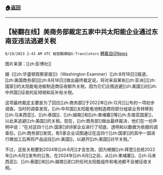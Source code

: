 ###  [:house:返回](README.md)
---


## 【秘翻在线】美商务部裁定五家中共太阳能企业通过东南亚违法逃避关税
`8/19/2023 2:43 AM UTC 秘密翻譯組G-Translators` [轉載自GNews](https://gnews.org/articles/1569623)

图片来源：[[zh:彭博社]]

据《[[zh:华盛顿观察家报]]》（Washington Examiner）[[zh:8月18日]]报道，[[zh:美国商务部]][[zh:8月18日]]做出最终裁定说，将对来自某些[[zh:亚洲]][[zh:国家]]的太阳能电池板制造商征收额外关税，因为它们企图逃避[[zh:美国]]对[[zh:中共国]]征收的反倾销和反补贴关税。

这项最终裁定主要是为了回应[[zh:商务部]]于2022年[[zh:12月]]公布的一项初步调查。当时的调查发现，[[zh:中共国]]太阳能电池制造商将部分组装业务转移到[[zh:马来西亚]]、[[zh:泰国]]、[[zh:越南]]和[[zh:柬埔寨]]等[[zh:东南亚国家]]，以此来逃避[[zh:美国]]的关税。现在，[[zh:商务部]]做出最终裁决，他们在一份声明中说：“在对这四个[[zh:国家]]的8家企业进行了彻底、透明和以数据为依据的调查后，[[zh:商务部]]发现，有5家企业试图通过在这四个[[zh:国家]]的其中一国进行微加工后再将产品运往[[zh:美国]]，以避开[[zh:美国]]对华关税。”

不过，这些关税要到2024年[[zh:6月]]才会生效。因为根据[[zh:拜登]]总统2022年[[zh:6月]]发布的公告，在2024年[[zh:6月]]之前，从[[zh:柬埔寨]]、[[zh:马来西亚]]、[[zh:泰国]]和[[zh:越南]]进口的任何太阳能组件和电池都不会被征收关税。
